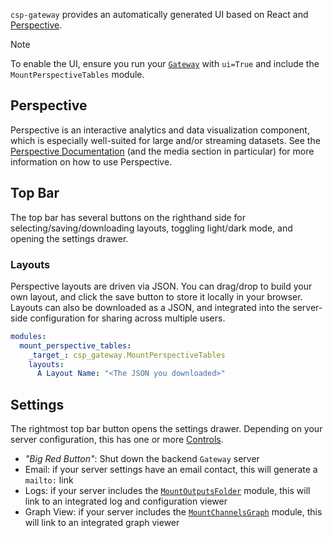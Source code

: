 `csp-gateway` provides an automatically generated UI based on React and [Perspective](https://perspective.finos.org).

> [!NOTE]
> To enable the UI, ensure you run your [`Gateway`](Overview#Gateway) with `ui=True` and include the `MountPerspectiveTables` module.

## Perspective

Perspective is an interactive analytics and data visualization component, which is especially well-suited for large and/or streaming datasets.
See the [Perspective Documentation](https://perspective.finos.org/guide/) (and the media section in particular) for more information on how to use Perspective.

## Top Bar

The top bar has several buttons on the righthand side for selecting/saving/downloading layouts, toggling light/dark mode, and opening the settings drawer.

### Layouts

Perspective layouts are driven via JSON.
You can drag/drop to build your own layout, and click the save button to store it locally in your browser.
Layouts can also be downloaded as a JSON, and integrated into the server-side configuration for sharing across multiple users.

```yaml
modules:
  mount_perspective_tables:
    _target_: csp_gateway.MountPerspectiveTables
    layouts:
      A Layout Name: "<The JSON you downloaded>"
```

## Settings

The rightmost top bar button opens the settings drawer. Depending on your server configuration, this has one or more [Controls](MountControls).

- _"Big Red Button"_: Shut down the backend `Gateway` server
- Email: if your server settings have an email contact, this will generate a `mailto:` link
- Logs: if your server includes the [`MountOutputsFolder`](MountOutputsFolder) module, this will link to an integrated log and configuration viewer
- Graph View: if your server includes the [`MountChannelsGraph`](MountChannelsGraph) module, this will link to an integrated graph viewer
